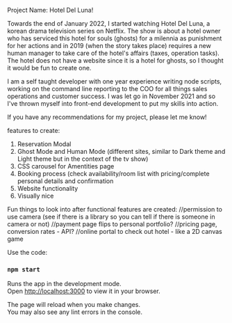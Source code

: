 Project Name: Hotel Del Luna!

Towards the end of January 2022, I started watching Hotel Del Luna, a korean drama television series on Netflix. The show is about a hotel owner who has serviced this hotel for souls (ghosts) for a milennia as punishment for her actions and in 2019 (when the story takes place) requires a new human manager to take care of the hotel's affairs (taxes, operation tasks). The hotel does not have a website since it is a hotel for ghosts, so I thought it would be fun to create one.

I am a self taught developer with one year experience writing node scripts, working on the command line reporting to the COO for all things sales operations and customer success. I was let go in November 2021 and so I've thrown myself into front-end development to put my skills into action.

If you have any recommendations for my project, please let me know!

features to create:
1.  Reservation Modal
2.  Ghost Mode and Human Mode (different sites, similar to Dark theme and Light theme but in the context of the tv show)
3.  CSS carousel for Amentities page
4.  Booking process (check availability/room list with pricing/complete personal details and confirmation
5.  Website functionality
6.  Visually nice

Fun things to look into after functional features are created:
//permission to use camera (see if there is a library so you can tell if there is someone in camera or not)
//payment page flips to personal portfolio?
//pricing page, conversion rates - API?
//online portal to check out hotel - like a 2D canvas game 


Use the code:
### `npm start`

Runs the app in the development mode.\
Open [http://localhost:3000](http://localhost:3000) to view it in your browser.

The page will reload when you make changes.\
You may also see any lint errors in the console.
